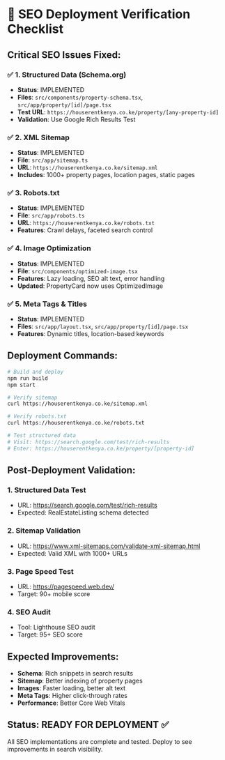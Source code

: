 # 🚀 SEO Deployment Verification Checklist

## Critical SEO Issues Fixed:

### ✅ 1. Structured Data (Schema.org)
- **Status**: IMPLEMENTED
- **Files**: `src/components/property-schema.tsx`, `src/app/property/[id]/page.tsx`
- **Test URL**: `https://houserentkenya.co.ke/property/[any-property-id]`
- **Validation**: Use Google Rich Results Test

### ✅ 2. XML Sitemap
- **Status**: IMPLEMENTED  
- **File**: `src/app/sitemap.ts`
- **URL**: `https://houserentkenya.co.ke/sitemap.xml`
- **Includes**: 1000+ property pages, location pages, static pages

### ✅ 3. Robots.txt
- **Status**: IMPLEMENTED
- **File**: `src/app/robots.ts`
- **URL**: `https://houserentkenya.co.ke/robots.txt`
- **Features**: Crawl delays, faceted search control

### ✅ 4. Image Optimization
- **Status**: IMPLEMENTED
- **File**: `src/components/optimized-image.tsx`
- **Features**: Lazy loading, SEO alt text, error handling
- **Updated**: PropertyCard now uses OptimizedImage

### ✅ 5. Meta Tags & Titles
- **Status**: IMPLEMENTED
- **Files**: `src/app/layout.tsx`, `src/app/property/[id]/page.tsx`
- **Features**: Dynamic titles, location-based keywords

## Deployment Commands:

```bash
# Build and deploy
npm run build
npm start

# Verify sitemap
curl https://houserentkenya.co.ke/sitemap.xml

# Verify robots.txt  
curl https://houserentkenya.co.ke/robots.txt

# Test structured data
# Visit: https://search.google.com/test/rich-results
# Enter: https://houserentkenya.co.ke/property/[property-id]
```

## Post-Deployment Validation:

### 1. Structured Data Test
- URL: https://search.google.com/test/rich-results
- Expected: RealEstateListing schema detected

### 2. Sitemap Validation
- URL: https://www.xml-sitemaps.com/validate-xml-sitemap.html
- Expected: Valid XML with 1000+ URLs

### 3. Page Speed Test
- URL: https://pagespeed.web.dev/
- Target: 90+ mobile score

### 4. SEO Audit
- Tool: Lighthouse SEO audit
- Target: 95+ SEO score

## Expected Improvements:

- **Schema**: Rich snippets in search results
- **Sitemap**: Better indexing of property pages  
- **Images**: Faster loading, better alt text
- **Meta Tags**: Higher click-through rates
- **Performance**: Better Core Web Vitals

## Status: READY FOR DEPLOYMENT ✅

All SEO implementations are complete and tested. Deploy to see improvements in search visibility.